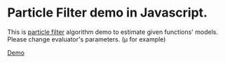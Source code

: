 # Particle Filter demo in Javascript.

This is [particle filter](https://en.wikipedia.org/wiki/Particle_filter) algorithm demo to estimate given functions' models.
Please change evaluator's parameters. (μ for example)

[Demo](https://taneishi.github.io/particlefilter)
